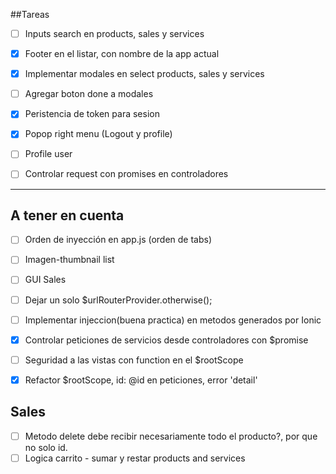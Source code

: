 ##Tareas

- [ ] Inputs search en products, sales y services
- [x] Footer en el listar, con nombre de la app actual
- [x] Implementar modales en select products, sales y services
- [ ] Agregar boton done a modales
- [x] Peristencia de token para sesion
- [x] Popop right menu (Logout y profile)
- [ ] Profile user
- [ ] Controlar request con promises en controladores



***

## A tener en cuenta

- [ ] Orden de inyección en app.js (orden  de tabs)
- [ ] Imagen-thumbnail list 
- [ ] GUI Sales
- [ ] Dejar un solo $urlRouterProvider.otherwise();
- [ ] Implementar injeccion(buena practica) en metodos generados por Ionic
- [x] Controlar peticiones de servicios desde controladores con $promise
- [ ] Seguridad a las vistas con function en el $rootScope
- [x] Refactor $rootScope, id: @id en peticiones, error 'detail'



## Sales

- [ ] Metodo delete debe recibir necesariamente todo el producto?, por que no solo id. 
- [ ] Logica carrito - sumar y restar products and services
